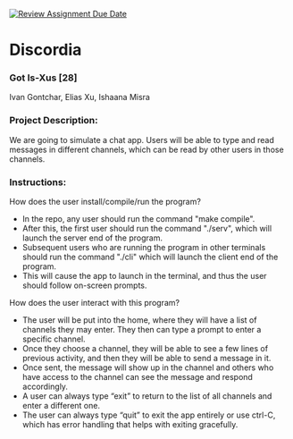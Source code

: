 [![Review Assignment Due Date](https://classroom.github.com/assets/deadline-readme-button-22041afd0340ce965d47ae6ef1cefeee28c7c493a6346c4f15d667ab976d596c.svg)](https://classroom.github.com/a/Vh67aNdh)

# Discordia

### Got Is-Xus [28]

Ivan Gontchar, Elias Xu, Ishaana Misra

### Project Description:

We are going to simulate a chat app. Users will be able to type and read messages in different channels, which can be read by other users in those channels.

### Instructions:

How does the user install/compile/run the program?
- In the repo, any user should run the command "make compile".
- After this, the first user should run the command "./serv", which will launch the server end of the program.
 - Subsequent users who are running the program in other terminals should run the command "./cli" which will launch the client end of the program.
- This will cause the app to launch in the terminal, and thus the user should follow on-screen prompts.

How does the user interact with this program?
- The user will be put into the home, where they will have a list of channels they may enter. They then can type a prompt to enter a specific channel.
- Once they choose a channel, they will be able to see a few lines of previous activity, and then they will be able to send a message in it.
- Once sent, the message will show up in the channel and others who have access to the channel can see the message and respond accordingly.
- A user can always type “exit” to return to the list of all channels and enter a different one.
- The user can always type “quit” to exit the app entirely or use ctrl-C, which has error handling that helps with exiting gracefully.
